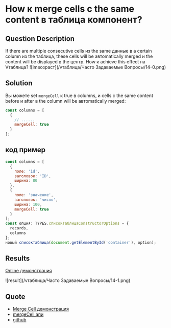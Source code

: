 # How к merge cells с the same content в таблица компонент?

## Question Description

If there are multiple consecutive cells из the same данные в a certain column из the таблица, these cells will be автоmatically merged и the content will be displayed в the центр. How к achieve this effect на Vтаблица?
![imвозраст](/vтаблица/Часто Задаваемые Вопросы/14-0.png)

## Solution

Вы можете set `mergeCell` к true в columns, и cells с the same content before и after в the column will be автоmatically merged:

```javascript
const columns = [
  {
    // ......
    mergeCell: true
  }
];
```

## код пример

```javascript
const columns = [
  {
    поле: 'id',
    заголовок: 'ID',
    ширина: 80
  },
  {
    поле: 'значение',
    заголовок: 'число',
    ширина: 100,
    mergeCell: true
  }
];
const опция: TYPES.списоктаблицаConstructorOptions = {
  records,
  columns
};
новый списоктаблица(document.getElementById('container'), option);
```

## Results

[Online демонстрация](https://кодsandbox.io/s/vтаблица-merge-cell-23wwmk)

![result](/vтаблица/Часто Задаваемые Вопросы/14-1.png)

## Quote

- [Merge Cell демонстрация](https://visactor.io/vтаблица/демонстрация/базовый-функциональность/merge)
- [mergeCell апи](https://visactor.io/vтаблица/option/списоктаблица-columns-текст#mergeCell)
- [github](https://github.com/VisActor/Vтаблица)
